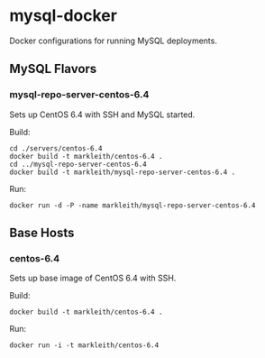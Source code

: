 mysql-docker
============

Docker configurations for running MySQL deployments.

## MySQL Flavors

### mysql-repo-server-centos-6.4

Sets up CentOS 6.4 with SSH and MySQL started.

Build:

```
cd ./servers/centos-6.4
docker build -t markleith/centos-6.4 .
cd ../mysql-repo-server-centos-6.4
docker build -t markleith/mysql-repo-server-centos-6.4 .
```

Run:
```
docker run -d -P -name markleith/mysql-repo-server-centos-6.4
```

## Base Hosts

### centos-6.4

Sets up base image of CentOS 6.4 with SSH.

Build:

```
docker build -t markleith/centos-6.4 .
```

Run:

```
docker run -i -t markleith/centos-6.4
```

